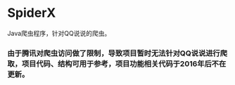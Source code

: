 # SpiderX
Java爬虫程序，针对QQ说说的爬虫。

### 由于腾讯对爬虫访问做了限制，导致项目暂时无法针对QQ说说进行爬取，项目代码、结构可用于参考，项目功能相关代码于2016年后不在更新。
